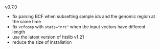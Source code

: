 v0.7.0
* fix parsing BCF when subsetting sample ids and the genomic region at the same time
* fix `vcfcomp` with `stats="nrc"` when the input vectors have different length
* use the latest version of htslib v1.21
* reduce the size of installation
